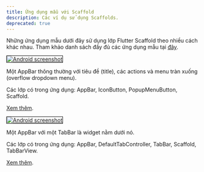 ```yaml
---
title: Ứng dụng mẫu với Scaffold
description: Các ví dụ sử dụng Scaffolds.
deprecated: true
---
```


Những ứng dụng mẫu dưới đây sử dụng lớp Flutter Scaffold theo nhiều cách khác nhau. Tham khảo danh sách đầy đủ các ứng dụng mẫu tại [đây](/docs/catalog/samples).

<div class="container-fluid">
  <div class="lavish-table-row-mb">
    <a href="/docs/catalog/samples/basic-app-bar">
      <div class="col-lg-3">
        <img style="border:1px solid #000000" src="https://storage.googleapis.com/flutter-catalog/cb4a54db8fb3726bf4293b9cc5cb12ce16883803/basic_app_bar_small.png" alt="Android screenshot" class="img-fluid">
      </div>
   </a>
    <div class="col-lg-9">
      <p>
        Một AppBar thông thường với tiêu đề (title), các actions và menu tràn xuống (overflow dropdown menu).
      </p>
      <p>
        Các lớp có trong ứng dụng: AppBar, IconButton, PopupMenuButton, Scaffold.
      </p>
      <p>
        <a href="/docs/catalog/samples/basic-app-bar">Xem thêm</a>.
      </p>
    </div>
  </div>

  <div class="lavish-table-row-mb">
    <a href="/docs/catalog/samples/tabbed-app-bar">
      <div class="col-lg-3">
        <img style="border:1px solid #000000" src="https://storage.googleapis.com/flutter-catalog/cb4a54db8fb3726bf4293b9cc5cb12ce16883803/tabbed_app_bar_small.png" alt="Android screenshot" class="img-fluid">
      </div>
   </a>
    <div class="col-lg-9">
      <p>
        Một AppBar với một TabBar là widget nằm dưới nó.
      </p>
      <p>
        Các lớp có trong ứng dụng: AppBar, DefaultTabController, TabBar, Scaffold, TabBarView.
      </p>
      <p>
        <a href="/docs/catalog/samples/tabbed-app-bar">Xem thêm</a>.
      </p>
    </div>
  </div>
</div>
